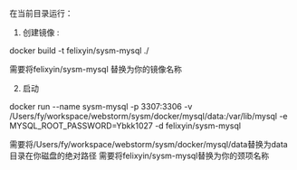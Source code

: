 
在当前目录运行：

1. 创建镜像 : 

docker build -t felixyin/sysm-mysql ./

需要将felixyin/sysm-mysql 替换为你的镜像名称

2. 启动

docker run --name sysm-mysql -p 3307:3306 -v /Users/fy/workspace/webstorm/sysm/docker/mysql/data:/var/lib/mysql -e MYSQL_ROOT_PASSWORD=Ybkk1027 -d felixyin/sysm-mysql

需要将/Users/fy/workspace/webstorm/sysm/docker/mysql/data替换为data目录在你磁盘的绝对路径
需要将felixyin/sysm-mysql替换为你的颈项名称

